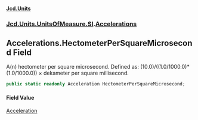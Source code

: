 #### [Jcd.Units](index.md 'index')
### [Jcd.Units.UnitsOfMeasure.SI](Jcd.Units.UnitsOfMeasure.SI.md 'Jcd.Units.UnitsOfMeasure.SI').[Accelerations](Accelerations.md 'Jcd.Units.UnitsOfMeasure.SI.Accelerations')

## Accelerations.HectometerPerSquareMicrosecond Field

A(n) hectometer per square microsecond. Defined as: (10.0)/((1.0/1000.0)*(1.0/1000.0)) × dekameter per square millisecond.

```csharp
public static readonly Acceleration HectometerPerSquareMicrosecond;
```

#### Field Value
[Acceleration](Acceleration.md 'Jcd.Units.UnitTypes.Acceleration')